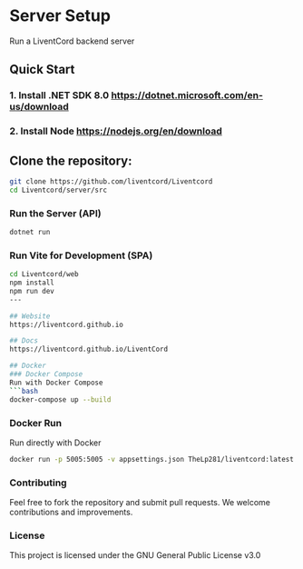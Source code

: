 # Server Setup

Run a LiventCord backend server

## Quick Start
### 1. Install .NET SDK 8.0 https://dotnet.microsoft.com/en-us/download
### 2. Install Node https://nodejs.org/en/download


## Clone the repository:
```bash
git clone https://github.com/liventcord/Liventcord
cd Liventcord/server/src
```
### Run the Server (API)
```bash
dotnet run
```

### Run Vite for Development (SPA)
```bash
cd Liventcord/web
npm install
npm run dev
---

## Website
https://liventcord.github.io

## Docs
https://liventcord.github.io/LiventCord

## Docker
### Docker Compose
Run with Docker Compose
```bash
docker-compose up --build
```
### Docker Run
Run directly with Docker
```bash
docker run -p 5005:5005 -v appsettings.json TheLp281/liventcord:latest
```

### Contributing

Feel free to fork the repository and submit pull requests. We welcome contributions and improvements.

### License

This project is licensed under the GNU General Public License v3.0
